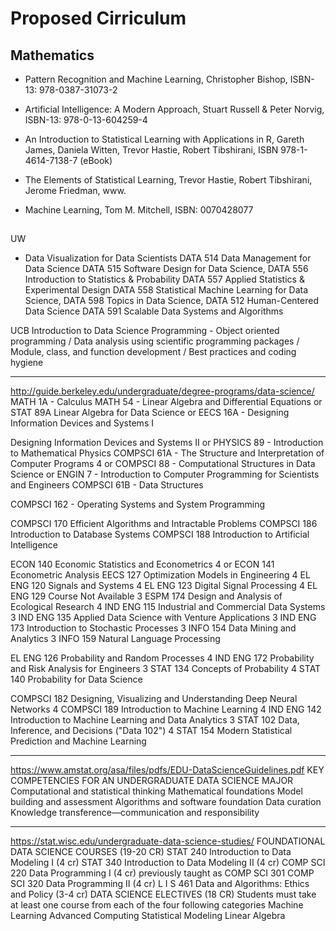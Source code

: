 # Proposed Cirriculum

## Mathematics

- Pattern Recognition and Machine Learning, Christopher Bishop, ISBN-13: 978-0387-31073-2

- Artificial Intelligence: A Modern Approach, Stuart Russell & Peter Norvig, ISBN-13: 978-0-13-604259-4

- An Introduction to Statistical Learning with Applications in R, Gareth James, Daniela Witten, Trevor Hastie, Robert Tibshirani, ISBN 978-1-4614-7138-7 (eBook)

- The Elements of Statistical Learning, Trevor Hastie, Robert Tibshirani, Jerome Friedman, www.

- Machine Learning, Tom M. Mitchell, ISBN: 0070428077


## 
UW
- Data Visualization for Data Scientists	DATA 514
Data Management for Data Science	DATA 515
Software Design for Data Science, DATA 556
Introduction to Statistics & Probability	DATA 557
Applied Statistics & Experimental Design	DATA 558
Statistical Machine Learning for Data Science, DATA 598
Topics in Data Science, DATA 512
Human-Centered Data Science	DATA 591
Scalable Data Systems and Algorithms



UCB
Introduction to Data Science Programming - Object oriented programming  /  Data analysis using scientific programming packages  /  Module, class, and function development  /  Best practices and coding hygiene

---

http://guide.berkeley.edu/undergraduate/degree-programs/data-science/
MATH 1A - Calculus
MATH 54	- Linear Algebra and Differential Equations
or STAT 89A	Linear Algebra for Data Science
or EECS 16A - Designing Information Devices and Systems I

Designing Information Devices and Systems II
or PHYSICS 89 - Introduction to Mathematical Physics
COMPSCI 61A - The Structure and Interpretation of Computer Programs	4
or COMPSCI 88 - Computational Structures in Data Science
or ENGIN 7 - Introduction to Computer Programming for Scientists and Engineers
COMPSCI 61B - Data Structures

COMPSCI 162	- Operating Systems and System Programming

COMPSCI 170	Efficient Algorithms and Intractable Problems
COMPSCI 186	Introduction to Database Systems
COMPSCI 188	Introduction to Artificial Intelligence

ECON 140	Economic Statistics and Econometrics	4
or ECON 141	Econometric Analysis
EECS 127	Optimization Models in Engineering	4
EL ENG 120	Signals and Systems	4
EL ENG 123	Digital Signal Processing	4
EL ENG 129	Course Not Available	3
ESPM 174	Design and Analysis of Ecological Research	4
IND ENG 115	Industrial and Commercial Data Systems	3
IND ENG 135	Applied Data Science with Venture Applications	3
IND ENG 173	Introduction to Stochastic Processes	3
INFO 154	Data Mining and Analytics	3
INFO 159	Natural Language Processing


EL ENG 126	Probability and Random Processes	4
IND ENG 172	Probability and Risk Analysis for Engineers	3
STAT 134	Concepts of Probability	4
STAT 140	Probability for Data Science

COMPSCI 182	Designing, Visualizing and Understanding Deep Neural Networks	4
COMPSCI 189	Introduction to Machine Learning	4
IND ENG 142	Introduction to Machine Learning and Data Analytics	3
STAT 102	Data, Inference, and Decisions ("Data 102")	4
STAT 154	Modern Statistical Prediction and Machine Learning

---

https://www.amstat.org/asa/files/pdfs/EDU-DataScienceGuidelines.pdf
KEY COMPETENCIES FOR AN UNDERGRADUATE DATA SCIENCE MAJOR
 Computational and statistical thinking
 Mathematical foundations
 Model building and assessment
 Algorithms and software foundation
 Data curation
 Knowledge transference—communication and responsibility

---

https://stat.wisc.edu/undergraduate-data-science-studies/
FOUNDATIONAL DATA SCIENCE COURSES (19-20 CR)
STAT 240 Introduction to Data Modeling I (4 cr)
STAT 340 Introduction to Data Modeling II (4 cr)
COMP SCI 220 Data Programming I (4 cr) previously taught as COMP SCI 301
COMP SCI 320 Data Programming II (4 cr)
L I S 461 Data and Algorithms: Ethics and Policy (3-4 cr)
DATA SCIENCE ELECTIVES (18 CR)
Students must take at least one course from each of the four following categories 
Machine Learning
Advanced Computing
Statistical Modeling
Linear Algebra 















